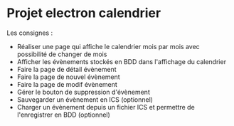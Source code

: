 # Projet electron calendrier

Les consignes :
- Réaliser une page qui affiche le calendrier mois par mois avec possibilité de changer de mois
- Afficher les évènements stockés en BDD dans l'affichage du calendrier
- Faire la page de détail évènement
- Faire la page de nouvel évènement
- Faire la page de modif évènement
- Gérer le bouton de suppression d'évènement
- Sauvegarder un évènement en ICS (optionnel)
- Charger un évènement depuis un fichier ICS et permettre de l'enregistrer en BDD (optionnel)